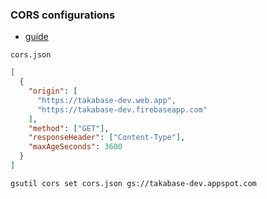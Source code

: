 ### CORS configurations

- [guide](https://cloud.google.com/storage/docs/using-cors#command-line)

`cors.json`

``` json
[  
  {  
    "origin": [
      "https://takabase-dev.web.app", 
      "https://takabase-dev.firebaseapp.com"
    ], 
    "method": ["GET"],  
    "responseHeader": ["Content-Type"],  
    "maxAgeSeconds": 3600  
  }  
]
```

`gsutil cors set cors.json gs://takabase-dev.appspot.com`
